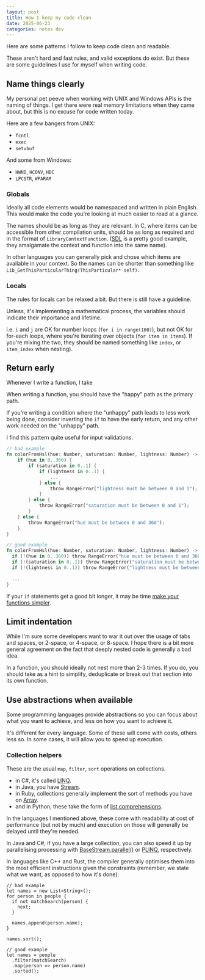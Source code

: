 ```yaml
---
layout: post
title: How I keep my code clean
date: 2025-06-23
categories: notes dev
---
```


Here are some patterns I follow to keep code clean and readable.

These aren't hard and fast rules, and valid exceptions do exist. But these are
some guidelines I use for myself when writing code.

## Name things clearly

My personal pet peeve when working with UNIX and Windows APIs is the naming of
things. I get there were real memory limitations when they came about, but
this is no excuse for code written today.

Here are a few bangers from UNIX:

* `fcntl`
* `exec`
* `setvbuf`

And some from Windows:

* `HWND`, `HCONV`, `HDC`
* `LPCSTR`, `WPARAM`

### Globals

Ideally all code elements would be namespaced and written in plain English.
This would make the code you're looking at much easier to read at a glance.

The names should be as long as they are relevant. In C, where items can be
accessible from other compilation units, should be as long as required and in
the format of `LibraryContextFunction`. ([SDL] is a pretty good example, they
amalgamate the context and function into the same name).

In other languages you can generally pick and chose which items are available
in your context. So the names can be shorter than something like `Lib_GetThisParticularThing(ThisParticular* self)`.

[SDL]: https://wiki.libsdl.org/SDL3/FrontPage

### Locals

The rules for locals can be relaxed a bit. But there is still have a guideline.

Unless, it's implementing a mathematical process, the variables should
indicate their importance and lifetime.

i.e. `i` and `j` are OK for number loops (`for i in range(100)`), but not OK
for for-each loops, where you're iterating over objects (`for item in items`).
If you're mixing the two, they should be named something like `index`, or
`item_index` when nesting).

## Return early

Whenever I write a function, I take

When writing a function, you should have the "happy" path as the primary path.

If you're writing a condition where the "unhappy" path leads to less work
being done, consider inverting the `if` to have the early return, and any other
work needed on the "unhappy" path.

I find this pattern quite useful for input validations.

```rust
// bad example
fn colorFromHsl(hue: Number, saturation: Number, lightness: Number) -> Color {
    if (hue in 0..360) {
        if (saturation in 0..1) {
            if (lightness in 0..1) {
                ...
            } else {
                throw RangeError("lightness must be between 0 and 1");
            }
        } else {
            throw RangeError("saturation must be between 0 and 1");
        }
    } else {
        throw RangeError("hue must be between 0 and 360");
    }
}

// good example
fn colorFromHsl(hue: Number, saturation: Number, lightness: Number) -> Color {
  if (!(hue in 0..360)) throw RangeError("hue must be between 0 and 360");
  if (!(saturation in 0..1)) throw RangeError("saturation must be between 0 and 1");
  if (!(lightness in 0..1)) throw RangeError("lightness must be between 0 and 1");

  ...
}
```

If your `if` statements get a good bit longer, it may be time [make your functions simpler](#keep-functions-simple).

## Limit indentation

While I'm sure some developers want to war it out over the usage of tabs and
spaces, or 2-space, or 4-space, or 8-space. I hope there is a bit more general
agreement on the fact that deeply nested code is generally a bad idea.

In a function, you should ideally not nest more than 2-3 times. If you do, you
should take as a hint to simplify, deduplicate or break out that section into
its own function.

## Use abstractions when available

Some programming languages provide abstractions so you can focus about what
you want to achieve, and less on how you want to achieve it.

It's different for every language. Some of these will come with costs, others
less so. In some cases, it will allow you to speed up execution.

### Collection helpers

These are the usual `map`, `filter`, `sort` operations on collections.

* in C#, it's called [LINQ].
* in Java, you have [Stream].
* in Ruby, collections generally implement the sort of methods you have on [Array].
* and in Python, these take the form of [list comprehensions](https://www.geeksforgeeks.org/python-list-comprehension/).

[LINQ]: https://learn.microsoft.com/en-us/dotnet/csharp/linq/
[Stream]: https://docs.oracle.com/javase/8/docs/api/java/util/stream/Stream.html
[Array]: https://ruby-doc.org/core-2.7.0/Array.html

In the languages I mentioned above, these come with readability at cost of
performance (but not by much) and execution on those will generally be delayed
until they're needed.

In Java and C#, if you have a large collection, you can also speed it up by
parallelising processing with [BaseStream.parallel()](https://docs.oracle.com/javase/8/docs/api/java/util/stream/BaseStream.html#parallel--)
or [PLINQ](https://learn.microsoft.com/en-us/dotnet/standard/parallel-programming/introduction-to-plinq), respectively.

In languages like C++ and Rust, the compiler generally optimises them into the
most efficient instructions given the constraints (remember, we state what we want, as opposed to how
it's done).

```text
// bad example
let names = new List<String>();
for person in people {
  if not matchSearch(person) {
    next;
  }

  names.append(person.name);
}

names.sort();

// good example
let names = people
  .filter(matchSearch)
  .map(person => person.name)
  .sorted();
```
